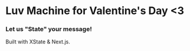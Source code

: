 # Luv Machine for Valentine's Day <3

### Let us "State" your message!

Built with XState & Next.js. 

